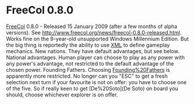 # FreeCol 0.8.0

[FreeCol](FreeCol) 0.8.0 - Released 15 January 2009 (after a few months of alpha versions). See http://www.freecol.org/news/freecol-0.8.0-released.html. Works fine on the 9-year-old unsupported Windows Millennium Edition.
But the big thing is reportedly the ability to use [XML](XML) to define gameplay mechanics.
New nations.
They have default advantages, but see below.
National advantages.
Human player can choose to play as any power with any power's advantage, not restricted to the default advantage of the chosen power.
Founding Fathers.
Choosing [Founding%20Fathers](FFs) is apparently more restricted. No longer can you "ESC" to get a fresh selection next turn if your favourite is not on offer: you have to choose one of the five. So if really keen to get [De%20Soto](De Soto) on board you should, choose whichever explorer is on offer.